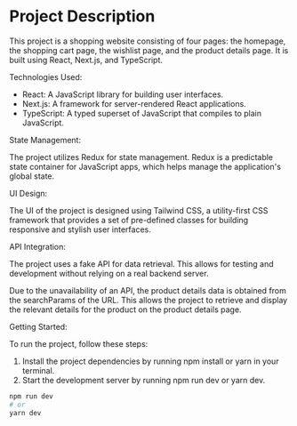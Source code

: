 # Project Description

This project is a shopping website consisting of four pages: the homepage, the shopping cart page, the wishlist page, and the product details page. It is built using React, Next.js, and TypeScript.

Technologies Used:

- React: A JavaScript library for building user interfaces.
- Next.js: A framework for server-rendered React applications.
- TypeScript: A typed superset of JavaScript that compiles to plain JavaScript.

State Management:

The project utilizes Redux for state management. Redux is a predictable state container for JavaScript apps, which helps manage the application's global state.

UI Design:

The UI of the project is designed using Tailwind CSS, a utility-first CSS framework that provides a set of pre-defined classes for building responsive and stylish user interfaces.

API Integration:

The project uses a fake API for data retrieval. This allows for testing and development without relying on a real backend server.

Due to the unavailability of an API, the product details data is obtained from the searchParams of the URL. This allows the project to retrieve and display the relevant details for the product on the product details page.

Getting Started:

To run the project, follow these steps:

1. Install the project dependencies by running npm install or yarn in your terminal.
2. Start the development server by running npm run dev or yarn dev.

```bash
npm run dev
# or
yarn dev

```
